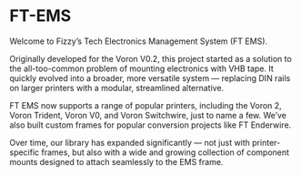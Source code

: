 # FT-EMS

Welcome to Fizzy’s Tech Electronics Management System (FT EMS).

Originally developed for the Voron V0.2, this project started as a solution to the all-too-common problem of mounting electronics with VHB tape. It quickly evolved into a broader, more versatile system — replacing DIN rails on larger printers with a modular, streamlined alternative.

FT EMS now supports a range of popular printers, including the Voron 2, Voron Trident, Voron V0, and Voron Switchwire, just to name a few. We’ve also built custom frames for popular conversion projects like FT Enderwire.

Over time, our library has expanded significantly — not just with printer-specific frames, but also with a wide and growing collection of component mounts designed to attach seamlessly to the EMS frame.
